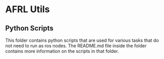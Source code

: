 # AFRL Utils

## Python Scripts

This folder contains python scripts that are used for various tasks that do not need to run as ros nodes.
The README.md file inside the folder contains more information on the scripts in that folder.